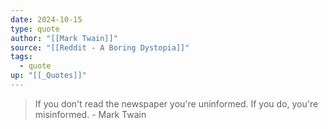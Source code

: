 ```yaml
---
date: 2024-10-15
type: quote
author: "[[Mark Twain]]"
source: "[[Reddit - A Boring Dystopia]]"
tags:
  - quote
up: "[[_Quotes]]"
---
```


> If you don't read the newspaper you're uninformed. If you do, you're misinformed. - Mark Twain

